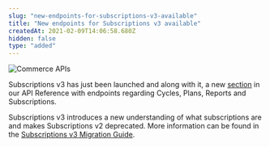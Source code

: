 ```yaml
---
slug: "new-endpoints-for-subscriptions-v3-available"
title: "New endpoints for Subscriptions v3 available"
createdAt: 2021-02-09T14:06:58.680Z
hidden: false
type: "added"
---
```


![Commerce APIs](https://img.shields.io/badge/-Commerce%20APIs-brightgreen)

Subscriptions v3 has just been launched and along with it, a new [section](https://developers.vtex.com/vtex-developer-docs/reference/subscriptions-api-v3-overview) in our API Reference with endpoints regarding Cycles, Plans, Reports and Subscriptions.

Subscriptions v3 introduces a new understanding of what subscriptions are and makes Subscriptions v2 deprecated. More information can be found in the [Subscriptions v3 Migration Guide](https://developers.vtex.com/vtex-developer-docs/docs/subscriptions-v3-migration-guide).
